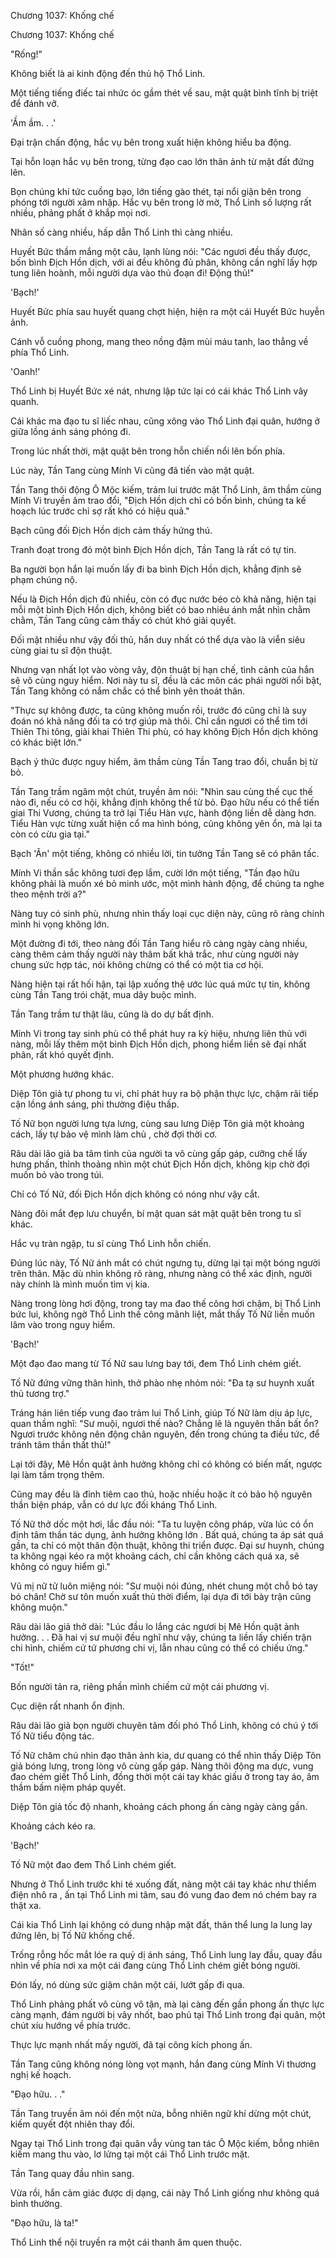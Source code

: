 




Chương 1037: Khống chế


Chương 1037: Khống chế

"Rống!"

Không biết là ai kinh động đến thủ hộ Thổ Linh.

Một tiếng tiếng điếc tai nhức óc gầm thét về sau, mật quật bình tĩnh bị triệt để đánh vỡ.

'Ầm ầm. . .'

Đại trận chấn động, hắc vụ bên trong xuất hiện không hiểu ba động.

Tại hỗn loạn hắc vụ bên trong, từng đạo cao lớn thân ảnh từ mặt đất đứng lên.

Bọn chúng khí tức cuồng bạo, lớn tiếng gào thét, tại nổi giận bên trong phóng tới người xâm nhập. Hắc vụ bên trong lờ mờ, Thổ Linh số lượng rất nhiều, phảng phất ở khắp mọi nơi.

Nhân số càng nhiều, hấp dẫn Thổ Linh thì càng nhiều.

Huyết Bức thầm mắng một câu, lạnh lùng nói: "Các ngươi đều thấy được, bốn bình Địch Hồn dịch, với ai đều không đủ phân, không cần nghĩ lấy hợp tung liên hoành, mỗi người dựa vào thủ đoạn đi! Động thủ!"

'Bạch!'

Huyết Bức phía sau huyết quang chợt hiện, hiện ra một cái Huyết Bức huyễn ảnh.

Cánh vỗ cuồng phong, mang theo nồng đậm mùi máu tanh, lao thẳng về phía Thổ Linh.

'Oanh!'

Thổ Linh bị Huyết Bức xé nát, nhưng lập tức lại có cái khác Thổ Linh vây quanh.

Cái khác ma đạo tu sĩ liếc nhau, cũng xông vào Thổ Linh đại quân, hướng ở giữa lồng ánh sáng phóng đi.

Trong lúc nhất thời, mật quật bên trong hỗn chiến nổi lên bốn phía.

Lúc này, Tần Tang cùng Mính Vi cũng đã tiến vào mật quật.

Tần Tang thôi động Ô Mộc kiếm, trảm lui trước mặt Thổ Linh, âm thầm cùng Mính Vi truyền âm trao đổi, "Địch Hồn dịch chỉ có bốn bình, chúng ta kế hoạch lúc trước chỉ sợ rất khó có hiệu quả."

Bạch cũng đối Địch Hồn dịch cảm thấy hứng thú.

Tranh đoạt trong đó một bình Địch Hồn dịch, Tần Tang là rất có tự tin.

Ba người bọn hắn lại muốn lấy đi ba bình Địch Hồn dịch, khẳng định sẽ phạm chúng nộ.

Nếu là Địch Hồn dịch đủ nhiều, còn có đục nước béo cò khả năng, hiện tại mỗi một bình Địch Hồn dịch, không biết có bao nhiêu ánh mắt nhìn chằm chằm, Tần Tang cũng cảm thấy có chút khó giải quyết.

Đối mặt nhiều như vậy đối thủ, hắn duy nhất có thể dựa vào là viễn siêu cùng giai tu sĩ độn thuật.

Nhưng vạn nhất lọt vào vòng vây, độn thuật bị hạn chế, tình cảnh của hắn sẽ vô cùng nguy hiểm. Nơi này tu sĩ, đều là các môn các phái người nổi bật, Tần Tang không có nắm chắc có thể bình yên thoát thân.

"Thực sự không được, ta cũng không muốn rồi, trước đó cũng chỉ là suy đoán nó khả năng đối ta có trợ giúp mà thôi. Chỉ cần ngươi có thể tìm tới Thiên Thi tông, giải khai Thiên Thi phù, có hay không Địch Hồn dịch không có khác biệt lớn."

Bạch ý thức được nguy hiểm, âm thầm cùng Tần Tang trao đổi, chuẩn bị từ bỏ.

Tần Tang trầm ngâm một chút, truyền âm nói: "Nhìn sau cùng thế cục thế nào đi, nếu có cơ hội, khẳng định không thể từ bỏ. Đạo hữu nếu có thể tiến giai Thi Vương, chúng ta trở lại Tiểu Hàn vực, hành động liền dễ dàng hơn. Tiểu Hàn vực từng xuất hiện cổ ma hình bóng, cũng không yên ổn, mà lại ta còn có cừu gia tại."

Bạch 'Ân' một tiếng, không có nhiều lời, tin tưởng Tần Tang sẽ có phân tấc.

Mính Vi thần sắc không tươi đẹp lắm, cười lớn một tiếng, "Tần đạo hữu không phải là muốn xé bỏ minh ước, một mình hành động, để chúng ta nghe theo mệnh trời a?"

Nàng tuy có sinh phù, nhưng nhìn thấy loại cục diện này, cũng rõ ràng chính mình hi vọng không lớn.

Một đường đi tới, theo nàng đối Tần Tang hiểu rõ càng ngày càng nhiều, càng thêm cảm thấy người này thâm bất khả trắc, như cùng người này chung sức hợp tác, nói không chừng có thể có một tia cơ hội.

Nàng hiện tại rất hối hận, tại lập xuống thệ ước lúc quá mức tự tin, không cùng Tần Tang trói chặt, mua dây buộc mình.

Tần Tang trầm tư thật lâu, cũng là do dự bất định.

Mính Vi trong tay sinh phù có thể phát huy ra kỳ hiệu, nhưng liên thủ với nàng, mỗi lấy thêm một bình Địch Hồn dịch, phong hiểm liền sẽ đại nhất phân, rất khó quyết định.

Một phương hướng khác.

Diệp Tôn giả tự phong tu vi, chỉ phát huy ra bộ phận thực lực, chậm rãi tiếp cận lồng ánh sáng, phi thường điệu thấp.

Tố Nữ bọn người lưng tựa lưng, cùng sau lưng Diệp Tôn giả một khoảng cách, lấy tự bảo vệ mình làm chủ , chờ đợi thời cơ.

Râu dài lão giả ba tâm tình của người ta vô cùng gấp gáp, cưỡng chế lấy hưng phấn, thỉnh thoảng nhìn một chút Địch Hồn dịch, không kịp chờ đợi muốn bỏ vào trong túi.

Chỉ có Tố Nữ, đối Địch Hồn dịch không có nóng như vậy cắt.

Nàng đôi mắt đẹp lưu chuyển, bí mật quan sát mật quật bên trong tu sĩ khác.

Hắc vụ tràn ngập, tu sĩ cùng Thổ Linh hỗn chiến.

Đúng lúc này, Tố Nữ ánh mắt có chút ngưng tụ, dừng lại tại một bóng người trên thân. Mặc dù nhìn không rõ ràng, nhưng nàng có thể xác định, người này chính là mình muốn tìm vị kia.

Nàng trong lòng hơi động, trong tay ma đao thế công hơi chậm, bị Thổ Linh bức lui, không ngờ Thổ Linh thế công mãnh liệt, mắt thấy Tố Nữ liền muốn lâm vào trong nguy hiểm.

'Bạch!'

Một đạo đao mang từ Tố Nữ sau lưng bay tới, đem Thổ Linh chém giết.

Tố Nữ đứng vững thân hình, thở phào nhẹ nhỏm nói: "Đa tạ sư huynh xuất thủ tương trợ."

Tráng hán liên tiếp vung đao trảm lui Thổ Linh, giúp Tố Nữ làm dịu áp lực, quan thầm nghĩ: "Sư muội, ngươi thế nào? Chẳng lẽ là nguyên thần bất ổn? Ngươi trước không nên động chân nguyên, đến trong chúng ta điều tức, để tránh tâm thần thất thủ!"

Lại tới đây, Mê Hồn quật ảnh hưởng không chỉ có không có biến mất, ngược lại làm tầm trọng thêm.

Cũng may đều là đỉnh tiêm cao thủ, hoặc nhiều hoặc ít có bảo hộ nguyên thần biện pháp, vẫn có dư lực đối kháng Thổ Linh.

Tố Nữ thở dốc một hơi, lắc đầu nói: "Ta tu luyện công pháp, vừa lúc có ổn định tâm thần tác dụng, ảnh hưởng không lớn . Bất quá, chúng ta áp sát quá gần, ta chỉ có một thân độn thuật, không thi triển được. Đại sư huynh, chúng ta không ngại kéo ra một khoảng cách, chỉ cần không cách quá xa, sẽ không có nguy hiểm gì."

Vũ mị nữ tử luôn miệng nói: "Sư muội nói đúng, nhét chung một chỗ bó tay bó chân! Chờ sư tôn muốn xuất thủ thời điểm, lại dựa đi tới bày trận cũng không muộn."

Râu dài lão giả thở dài: "Lúc đầu lo lắng các ngươi bị Mê Hồn quật ảnh hưởng. . . Đã hai vị sư muội đều nghĩ như vậy, chúng ta liền lấy chiến trận chi hình, chiếm cứ tứ phương chi vị, lẫn nhau cũng có thể có chiếu ứng."

"Tốt!"

Bốn người tản ra, riêng phần mình chiếm cứ một cái phương vị.

Cục diện rất nhanh ổn định.

Râu dài lão giả bọn người chuyên tâm đối phó Thổ Linh, không có chú ý tới Tố Nữ tiểu động tác.

Tố Nữ chăm chú nhìn đạo thân ảnh kia, dư quang có thể nhìn thấy Diệp Tôn giả bóng lưng, trong lòng vô cùng gấp gáp. Nàng thôi động ma dực, vung đao chém giết Thổ Linh, đồng thời một cái tay khác giấu ở trong tay áo, âm thầm bấm niệm pháp quyết.

Diệp Tôn giả tốc độ nhanh, khoảng cách phong ấn càng ngày càng gần.

Khoảng cách kéo ra.

'Bạch!'

Tố Nữ một đao đem Thổ Linh chém giết.

Nhưng ở Thổ Linh trước khi té xuống đất, nàng một cái tay khác như thiểm điện nhô ra , ấn tại Thổ Linh mi tâm, sau đó vung đao đem nó chém bay ra thật xa.

Cái kia Thổ Linh lại không có dung nhập mặt đất, thân thể lung la lung lay đứng lên, bị Tố Nữ khống chế.

Trống rỗng hốc mắt lóe ra quỷ dị ánh sáng, Thổ Linh lung lay đầu, quay đầu nhìn về phía nơi xa một cái đang cùng Thổ Linh chém giết bóng người.

Đón lấy, nó dùng sức giậm chân một cái, lướt gấp đi qua.

Thổ Linh phảng phất vô cùng vô tận, mà lại càng đến gần phong ấn thực lực càng mạnh, đám người bị vây nhốt, bao phủ tại Thổ Linh trong đại quân, một chút xíu hướng về phía trước.

Thực lực mạnh nhất mấy người, đã tại công kích phong ấn.

Tần Tang cũng không nóng lòng vọt mạnh, hắn đang cùng Mính Vi thương nghị kế hoạch.

"Đạo hữu. . ."

Tần Tang truyền âm nói đến một nửa, bỗng nhiên ngữ khí dừng một chút, kiếm quyết đột nhiên thay đổi.

Ngay tại Thổ Linh trong đại quân vẫy vùng tan tác Ô Mộc kiếm, bỗng nhiên kiếm mang thu vào, lơ lửng tại một cái Thổ Linh trước mặt.

Tần Tang quay đầu nhìn sang.

Vừa rồi, hắn cảm giác được dị dạng, cái này Thổ Linh giống như không quá bình thường.

"Đạo hữu, là ta!"

Thổ Linh thể nội truyền ra một cái thanh âm quen thuộc.




